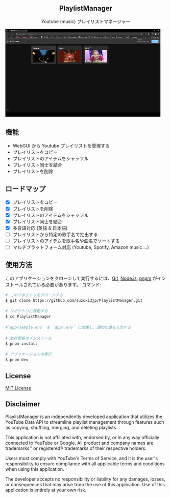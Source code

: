 <h2 align="center">PlaylistManager</h2>
<div align="center">Youtube (music) プレイリストマネージャー</div>

![PlaylistManagerDemo](./assets/demo2.gif)

## 機能
- WebGUI から Youtube プレイリストを管理する
- プレイリストをコピー
- プレイリストのアイテムをシャッフル
- プレイリスト同士を結合
- プレイリストを削除

## ロードマップ
- [x] プレイリストをコピー
- [x] プレイリストを削除
- [x] プレイリストのアイテムをシャッフル
- [x] プレイリスト同士を結合
- [x] 多言語対応 (英語 & 日本語)
- [ ] プレイリストから特定の歌手名で抽出する
- [ ] プレイリストのアイテムを歌手名や曲名でソートする
- [ ] マルチプラットフォーム対応 (Youtube, Spotify, Amazon music ...)

## 使用方法
このアプリケーションをクローンして実行するには、[Git](https://git-scm.com), [Node.js](https://nodejs.org/en/download/), [pnpm](https://pnpm.io/) がインストールされている必要があります。
コマンド: 
```bash
# このリポジトリをクローンする
$ git clone https://github.com/suzuki3jp/PlaylistManager.git

# リポジトリに移動する
$ cd PlaylistManager

#`app/sample.env` を `app/.env` に変更し、適切な値を入力する

# 依存関係のインストール
$ pnpm install

# アプリケーションの実行
$ pnpm dev
```
## License

[MIT License](./LICENSE)

## Disclaimer

PlaylistManager is an independently developed application that utilizes the YouTube Data API to streamline playlist management through features such as copying, shuffling, merging, and deleting playlists.

This application is not affiliated with, endorsed by, or in any way officially connected to YouTube or Google. All product and company names are trademarks™ or registered® trademarks of their respective holders.

Users must comply with YouTube's Terms of Service, and it is the user's responsibility to ensure compliance with all applicable terms and conditions when using this application.

The developer accepts no responsibility or liability for any damages, losses, or consequences that may arise from the use of this application. Use of this application is entirely at your own risk.